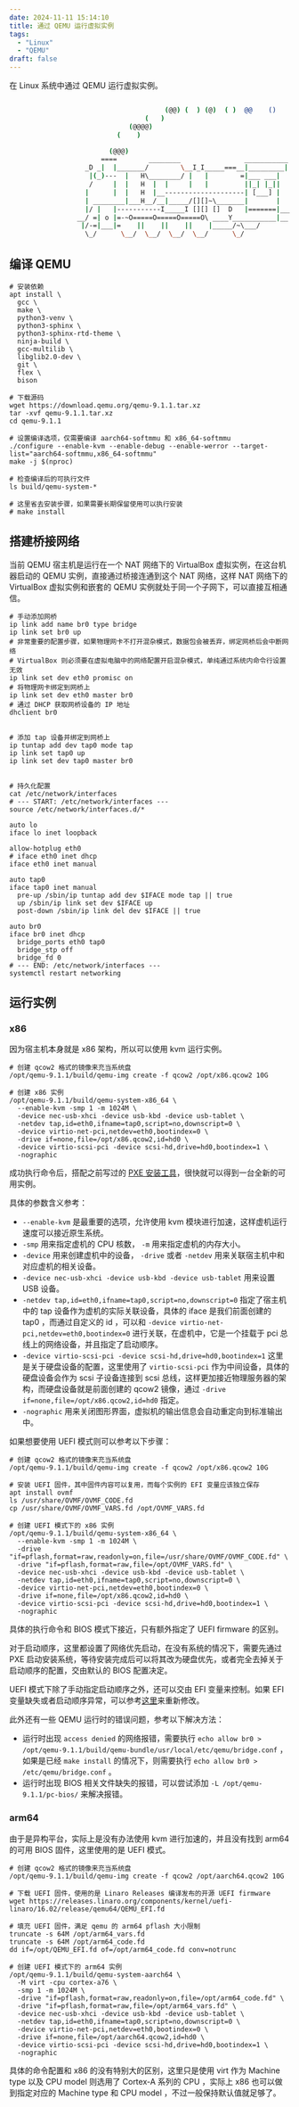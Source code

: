 ```yaml
---
date: 2024-11-11 15:14:10
title: 通过 QEMU 运行虚拟实例
tags:
  - "Linux"
  - "QEMU"
draft: false
---
```


在 Linux 系统中通过 QEMU 运行虚拟实例。

<!--more-->

```bash

                                       (@@) (  ) (@)  ( )  @@    ()    @     O     @     O      @
                                  (   )
                              (@@@@)
                           (    )

                         (@@@)
                       ====        ________                ___________
                   _D _|  |_______/        \__I_I_____===__|_________|
                    |(_)---  |   H\________/ |   |        =|___ ___|      _________________
                    /     |  |   H  |  |     |   |         ||_| |_||     _|                \_____A
                   |      |  |   H  |__--------------------| [___] |   =|                        |
                   | ________|___H__/__|_____/[][]~\_______|       |   -|                        |
                   |/ |   |-----------I_____I [][] []  D   |=======|____|________________________|_
                 __/ =| o |=-~O=====O=====O=====O\ ____Y___________|__|__________________________|_
                  |/-=|___|=    ||    ||    ||    |_____/~\___/          |_D__D__D_|  |_D__D__D_|
                   \_/      \__/  \__/  \__/  \__/      \_/               \_/   \_/    \_/   \_/

```

## 编译 QEMU

```shell
# 安装依赖
apt install \
  gcc \
  make \
  python3-venv \
  python3-sphinx \
  python3-sphinx-rtd-theme \
  ninja-build \
  gcc-multilib \
  libglib2.0-dev \
  git \
  flex \
  bison

# 下载源码
wget https://download.qemu.org/qemu-9.1.1.tar.xz
tar -xvf qemu-9.1.1.tar.xz
cd qemu-9.1.1

# 设置编译选项，仅需要编译 aarch64-softmmu 和 x86_64-softmmu
./configure --enable-kvm --enable-debug --enable-werror --target-list="aarch64-softmmu,x86_64-softmmu"
make -j $(nproc)

# 检查编译后的可执行文件
ls build/qemu-system-*

# 这里省去安装步骤，如果需要长期保留使用可以执行安装
# make install
```

## 搭建桥接网络

当前 QEMU 宿主机是运行在一个 NAT 网络下的 VirtualBox 虚拟实例，在这台机器启动的 QEMU 实例，直接通过桥接连通到这个 NAT 网络，这样 NAT 网络下的 VirtualBox 虚拟实例和嵌套的 QEMU 实例就处于同一个子网下，可以直接互相通信。

```shell
# 手动添加网桥
ip link add name br0 type bridge
ip link set br0 up
# 非常重要的配置步骤，如果物理网卡不打开混杂模式，数据包会被丢弃，绑定网桥后会中断网络
# VirtualBox 则必须要在虚拟电脑中的网络配置开启混杂模式，单纯通过系统内命令行设置无效
ip link set dev eth0 promisc on
# 将物理网卡绑定到网桥上
ip link set dev eth0 master br0
# 通过 DHCP 获取网桥设备的 IP 地址
dhclient br0


# 添加 tap 设备并绑定到网桥上
ip tuntap add dev tap0 mode tap
ip link set tap0 up
ip link set dev tap0 master br0


# 持久化配置
cat /etc/network/interfaces
# --- START: /etc/network/interfaces ---
source /etc/network/interfaces.d/*

auto lo
iface lo inet loopback

allow-hotplug eth0
# iface eth0 inet dhcp
iface eth0 inet manual

auto tap0
iface tap0 inet manual
  pre-up /sbin/ip tuntap add dev $IFACE mode tap || true
  up /sbin/ip link set dev $IFACE up
  post-down /sbin/ip link del dev $IFACE || true

auto br0 
iface br0 inet dhcp 
  bridge_ports eth0 tap0
  bridge_stp off
  bridge_fd 0
# --- END: /etc/network/interfaces ---
systemctl restart networking
```

## 运行实例

### x86

因为宿主机本身就是 x86 架构，所以可以使用 kvm 运行实例。

```shell
# 创建 qcow2 格式的镜像来充当系统盘
/opt/qemu-9.1.1/build/qemu-img create -f qcow2 /opt/x86.qcow2 10G

# 创建 x86 实例
/opt/qemu-9.1.1/build/qemu-system-x86_64 \
  --enable-kvm -smp 1 -m 1024M \
  -device nec-usb-xhci -device usb-kbd -device usb-tablet \
  -netdev tap,id=eth0,ifname=tap0,script=no,downscript=0 \
  -device virtio-net-pci,netdev=eth0,bootindex=0 \
  -drive if=none,file=/opt/x86.qcow2,id=hd0 \
  -device virtio-scsi-pci -device scsi-hd,drive=hd0,bootindex=1 \
  -nographic
```

成功执行命令后，搭配之前写过的 [PXE 安装工具](https://github.com/yuweizzz/go-pxe-installer)，很快就可以得到一台全新的可用实例。

具体的参数含义参考：

- `--enable-kvm` 是最重要的选项，允许使用 kvm 模块进行加速，这样虚机运行速度可以接近原生系统。
- `-smp` 用来指定虚机的 CPU 核数， `-m` 用来指定虚机的内存大小。
- `-device` 用来创建虚机中的设备， `-drive` 或者 `-netdev` 用来关联宿主机中和对应虚机的相关设备。
- `-device nec-usb-xhci -device usb-kbd -device usb-tablet` 用来设置 USB 设备。
- `-netdev tap,id=eth0,ifname=tap0,script=no,downscript=0` 指定了宿主机中的 tap 设备作为虚机的实际关联设备，具体的 iface 是我们前面创建的 tap0 ，而通过自定义的 id ，可以和 `-device virtio-net-pci,netdev=eth0,bootindex=0` 进行关联，在虚机中，它是一个挂载于 pci 总线上的网络设备，并且指定了启动顺序。
- `-device virtio-scsi-pci -device scsi-hd,drive=hd0,bootindex=1` 这里是关于硬盘设备的配置，这里使用了 `virtio-scsi-pci` 作为中间设备，具体的硬盘设备会作为 scsi 子设备连接到 scsi 总线，这样更加接近物理服务器的架构，而硬盘设备就是前面创建的 qcow2 镜像，通过 `-drive if=none,file=/opt/x86.qcow2,id=hd0` 指定。
- `-nographic` 用来关闭图形界面，虚拟机的输出信息会自动重定向到标准输出中。

如果想要使用 UEFI 模式则可以参考以下步骤：

```shell
# 创建 qcow2 格式的镜像来充当系统盘
/opt/qemu-9.1.1/build/qemu-img create -f qcow2 /opt/x86.qcow2 10G

# 安装 UEFI 固件，其中固件内容可以复用，而每个实例的 EFI 变量应该独立保存
apt install ovmf
ls /usr/share/OVMF/OVMF_CODE.fd
cp /usr/share/OVMF/OVMF_VARS.fd /opt/OVMF_VARS.fd

# 创建 UEFI 模式下的 x86 实例
/opt/qemu-9.1.1/build/qemu-system-x86_64 \
  --enable-kvm -smp 1 -m 1024M \
  -drive "if=pflash,format=raw,readonly=on,file=/usr/share/OVMF/OVMF_CODE.fd" \
  -drive "if=pflash,format=raw,file=/opt/OVMF_VARS.fd" \
  -device nec-usb-xhci -device usb-kbd -device usb-tablet \
  -netdev tap,id=eth0,ifname=tap0,script=no,downscript=0 \
  -device virtio-net-pci,netdev=eth0,bootindex=0 \
  -drive if=none,file=/opt/x86.qcow2,id=hd0 \
  -device virtio-scsi-pci -device scsi-hd,drive=hd0,bootindex=1 \
  -nographic         
```

具体的执行命令和 BIOS 模式下接近，只有额外指定了 UEFI firmware 的区别。

对于启动顺序，这里都设置了网络优先启动，在没有系统的情况下，需要先通过 PXE 启动安装系统，等待安装完成后可以将其改为硬盘优先，或者完全去掉关于启动顺序的配置，交由默认的 BIOS 配置决定。

UEFI 模式下除了手动指定启动顺序之外，还可以交由 EFI 变量来控制。如果 EFI 变量缺失或者启动顺序异常，可以参考[这里](https://yuweizzz.github.io/post/convert_legacy_bios_to_uefi/#%E4%BF%AE%E6%94%B9%E5%90%AF%E5%8A%A8%E6%A8%A1%E5%BC%8F%E5%92%8C-uefi-%E5%90%AF%E5%8A%A8%E9%A1%B9)来重新修改。

此外还有一些 QEMU 运行时的错误问题，参考以下解决方法：

- 运行时出现 `access denied` 的网络报错，需要执行 `echo allow br0 > /opt/qemu-9.1.1/build/qemu-bundle/usr/local/etc/qemu/bridge.conf` ，如果是已经 `make install` 的情况下，则需要执行 `echo allow br0 > /etc/qemu/bridge.conf` 。
- 运行时出现 BIOS 相关文件缺失的报错，可以尝试添加 `-L /opt/qemu-9.1.1/pc-bios/` 来解决报错。

### arm64

由于是异构平台，实际上是没有办法使用 kvm 进行加速的，并且没有找到 arm64 的可用 BIOS 固件，这里使用的是 UEFI 模式。

```shell
# 创建 qcow2 格式的镜像来充当系统盘
/opt/qemu-9.1.1/build/qemu-img create -f qcow2 /opt/aarch64.qcow2 10G

# 下载 UEFI 固件，使用的是 Linaro Releases 编译发布的开源 UEFI firmware
wget https://releases.linaro.org/components/kernel/uefi-linaro/16.02/release/qemu64/QEMU_EFI.fd

# 填充 UEFI 固件，满足 qemu 的 arm64 pflash 大小限制
truncate -s 64M /opt/arm64_vars.fd
truncate -s 64M /opt/arm64_code.fd
dd if=/opt/QEMU_EFI.fd of=/opt/arm64_code.fd conv=notrunc

# 创建 UEFI 模式下的 arm64 实例
/opt/qemu-9.1.1/build/qemu-system-aarch64 \
  -M virt -cpu cortex-a76 \
  -smp 1 -m 1024M \
  -drive "if=pflash,format=raw,readonly=on,file=/opt/arm64_code.fd" \
  -drive "if=pflash,format=raw,file=/opt/arm64_vars.fd" \
  -device nec-usb-xhci -device usb-kbd -device usb-tablet \
  -netdev tap,id=eth0,ifname=tap0,script=no,downscript=0 \
  -device virtio-net-pci,netdev=eth0,bootindex=0 \
  -drive if=none,file=/opt/aarch64.qcow2,id=hd0 \
  -device virtio-scsi-pci -device scsi-hd,drive=hd0,bootindex=1 \
  -nographic
```

具体的命令配置和 x86 的没有特别大的区别，这里只是使用 virt 作为 Machine type 以及 CPU model 则选用了 Cortex-A 系列的 CPU ，实际上 x86 也可以做到指定对应的 Machine type 和 CPU model ，不过一般保持默认值就足够了。
